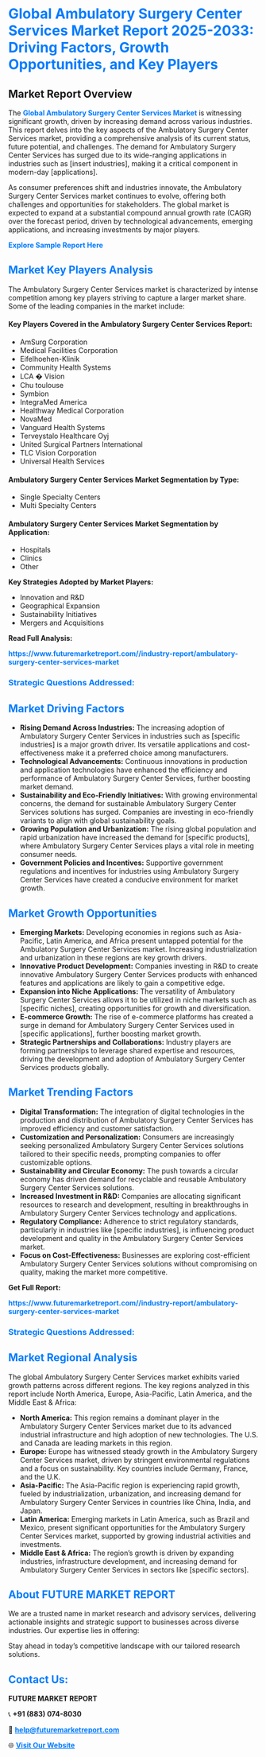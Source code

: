 <h1 style="color: #007BFF;">Global Ambulatory Surgery Center Services Market Report 2025-2033: Driving Factors, Growth Opportunities, and Key Players</h1>

<section id="overview">
<h2>Market Report Overview</h2>
<p>The <a href="https://www.futuremarketreport.com//industry-report/ambulatory-surgery-center-services-market" style="color: #007BFF; text-decoration: none;"><strong>Global Ambulatory Surgery Center Services Market</strong></a> is witnessing significant growth, driven by increasing demand across various industries. This report delves into the key aspects of the Ambulatory Surgery Center Services market, providing a comprehensive analysis of its current status, future potential, and challenges. The demand for Ambulatory Surgery Center Services has surged due to its wide-ranging applications in industries such as [insert industries], making it a critical component in modern-day [applications].</p>
<p>As consumer preferences shift and industries innovate, the Ambulatory Surgery Center Services market continues to evolve, offering both challenges and opportunities for stakeholders. The global market is expected to expand at a substantial compound annual growth rate (CAGR) over the forecast period, driven by technological advancements, emerging applications, and increasing investments by major players.</p>
</section>

<section id="overview">
<p><a href="https://www.futuremarketreport.com//request-sample/reportId=79077" style="color: #007BFF; text-decoration: none;"><strong>Explore Sample Report Here</strong></a></p>
</section>

<section id="key-players">
<h2 style="color: #007BFF;">Market Key Players Analysis</h2>
<p>The Ambulatory Surgery Center Services market is characterized by intense competition among key players striving to capture a larger market share. Some of the leading companies in the market include:</p>
<h4>Key Players Covered in the Ambulatory Surgery Center Services Report:</h4>
<ul><li>AmSurg Corporation</li><li>Medical Facilities Corporation</li><li>Eifelhoehen-Klinik</li><li>Community Health Systems</li><li>LCA � Vision</li><li>Chu toulouse</li><li>Symbion</li><li>IntegraMed America</li><li>Healthway Medical Corporation</li><li>NovaMed</li><li>Vanguard Health Systems</li><li>Terveystalo Healthcare Oyj</li><li>United Surgical Partners International</li><li>TLC Vision Corporation</li><li>Universal Health Services</li></ul>
<h4>Ambulatory Surgery Center Services Market Segmentation by Type:</h4>
<ul><li>Single Specialty Centers</li><li>Multi Specialty Centers</li></ul>

<h4>Ambulatory Surgery Center Services Market Segmentation by Application:</h4>
<ul><li>Hospitals</li><li>Clinics</li><li>Other</li></ul>
<p><strong>Key Strategies Adopted by Market Players:</strong></p>
<ul>
<li>Innovation and R&D</li>
<li>Geographical Expansion</li>
<li>Sustainability Initiatives</li>
<li>Mergers and Acquisitions</li>
</ul>
</section>

<section>
<p><strong>Read Full Analysis: </strong></p><a href="https://www.futuremarketreport.com//industry-report/ambulatory-surgery-center-services-market" style="color: #007BFF; text-decoration: none;"><strong>https://www.futuremarketreport.com//industry-report/ambulatory-surgery-center-services-market</strong></a>
<h3 style="color: #007BFF;">Strategic Questions Addressed:</h3>
</section>

<section id="driving-factors">
<h2 style="color: #007BFF;">Market Driving Factors</h2>
<ul>
<li><strong>Rising Demand Across Industries:</strong> The increasing adoption of Ambulatory Surgery Center Services in industries such as [specific industries] is a major growth driver. Its versatile applications and cost-effectiveness make it a preferred choice among manufacturers.</li>
<li><strong>Technological Advancements:</strong> Continuous innovations in production and application technologies have enhanced the efficiency and performance of Ambulatory Surgery Center Services, further boosting market demand.</li>
<li><strong>Sustainability and Eco-Friendly Initiatives:</strong> With growing environmental concerns, the demand for sustainable Ambulatory Surgery Center Services solutions has surged. Companies are investing in eco-friendly variants to align with global sustainability goals.</li>
<li><strong>Growing Population and Urbanization:</strong> The rising global population and rapid urbanization have increased the demand for [specific products], where Ambulatory Surgery Center Services plays a vital role in meeting consumer needs.</li>
<li><strong>Government Policies and Incentives:</strong> Supportive government regulations and incentives for industries using Ambulatory Surgery Center Services have created a conducive environment for market growth.</li>
</ul>
</section>

<section id="growth-opportunities">
<h2 style="color: #007BFF;">Market Growth Opportunities</h2>
<ul>
<li><strong>Emerging Markets:</strong> Developing economies in regions such as Asia-Pacific, Latin America, and Africa present untapped potential for the Ambulatory Surgery Center Services market. Increasing industrialization and urbanization in these regions are key growth drivers.</li>
<li><strong>Innovative Product Development:</strong> Companies investing in R&D to create innovative Ambulatory Surgery Center Services products with enhanced features and applications are likely to gain a competitive edge.</li>
<li><strong>Expansion into Niche Applications:</strong> The versatility of Ambulatory Surgery Center Services allows it to be utilized in niche markets such as [specific niches], creating opportunities for growth and diversification.</li>
<li><strong>E-commerce Growth:</strong> The rise of e-commerce platforms has created a surge in demand for Ambulatory Surgery Center Services used in [specific applications], further boosting market growth.</li>
<li><strong>Strategic Partnerships and Collaborations:</strong> Industry players are forming partnerships to leverage shared expertise and resources, driving the development and adoption of Ambulatory Surgery Center Services products globally.</li>
</ul>
</section>

<section id="trending-factors">
<h2 style="color: #007BFF;">Market Trending Factors</h2>
<ul>
<li><strong>Digital Transformation:</strong> The integration of digital technologies in the production and distribution of Ambulatory Surgery Center Services has improved efficiency and customer satisfaction.</li>
<li><strong>Customization and Personalization:</strong> Consumers are increasingly seeking personalized Ambulatory Surgery Center Services solutions tailored to their specific needs, prompting companies to offer customizable options.</li>
<li><strong>Sustainability and Circular Economy:</strong> The push towards a circular economy has driven demand for recyclable and reusable Ambulatory Surgery Center Services solutions.</li>
<li><strong>Increased Investment in R&D:</strong> Companies are allocating significant resources to research and development, resulting in breakthroughs in Ambulatory Surgery Center Services technology and applications.</li>
<li><strong>Regulatory Compliance:</strong> Adherence to strict regulatory standards, particularly in industries like [specific industries], is influencing product development and quality in the Ambulatory Surgery Center Services market.</li>
<li><strong>Focus on Cost-Effectiveness:</strong> Businesses are exploring cost-efficient Ambulatory Surgery Center Services solutions without compromising on quality, making the market more competitive.</li>
</ul>
</section>

<section>
<p><strong>Get Full Report: </strong></p><a href="https://www.futuremarketreport.com//industry-report/ambulatory-surgery-center-services-market" style="color: #007BFF; text-decoration: none;"><strong>https://www.futuremarketreport.com//industry-report/ambulatory-surgery-center-services-market</strong></a>
<h3 style="color: #007BFF;">Strategic Questions Addressed:</h3>
</section>


<section id="regional-analysis">
<h2 style="color: #007BFF;">Market Regional Analysis</h2>
<p>The global Ambulatory Surgery Center Services market exhibits varied growth patterns across different regions. The key regions analyzed in this report include North America, Europe, Asia-Pacific, Latin America, and the Middle East & Africa:</p>
<ul>
<li><strong>North America:</strong> This region remains a dominant player in the Ambulatory Surgery Center Services market due to its advanced industrial infrastructure and high adoption of new technologies. The U.S. and Canada are leading markets in this region.</li>
<li><strong>Europe:</strong> Europe has witnessed steady growth in the Ambulatory Surgery Center Services market, driven by stringent environmental regulations and a focus on sustainability. Key countries include Germany, France, and the U.K.</li>
<li><strong>Asia-Pacific:</strong> The Asia-Pacific region is experiencing rapid growth, fueled by industrialization, urbanization, and increasing demand for Ambulatory Surgery Center Services in countries like China, India, and Japan.</li>
<li><strong>Latin America:</strong> Emerging markets in Latin America, such as Brazil and Mexico, present significant opportunities for the Ambulatory Surgery Center Services market, supported by growing industrial activities and investments.</li>
<li><strong>Middle East & Africa:</strong> The region’s growth is driven by expanding industries, infrastructure development, and increasing demand for Ambulatory Surgery Center Services in sectors like [specific sectors].</li>
</ul>
</section>

<footer>
<h2 style="color: #007BFF;">About FUTURE MARKET REPORT</h2>
<p>We are a trusted name in market research and advisory services, delivering actionable insights and strategic support to businesses across diverse industries. Our expertise lies in offering:</p>

<p>Stay ahead in today’s competitive landscape with our tailored research solutions.</p>

<h2 style="color: #007BFF;">Contact Us:</h2>
<p><strong>FUTURE MARKET REPORT</strong></p>
<p>📞 <strong>+91 (883) 074-8030</strong></p>
<p>📧 <strong><a href="mailto:help@futuremarketreport.com" style="color: #007BFF;">help@futuremarketreport.com</a></strong></p>
<p>🌐 <strong><a href="https://www.futuremarketreport.com/" style="color: #007BFF;">Visit Our Website</a></strong></p>
</footer>